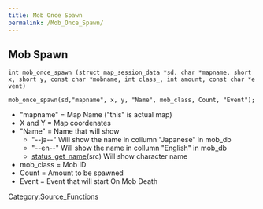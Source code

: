 ```yaml
---
title: Mob Once Spawn
permalink: /Mob_Once_Spawn/
---
```


Mob Spawn
---------

`int mob_once_spawn (struct map_session_data *sd, char *mapname, short x, short y, const char *mobname, int class_, int amount, const char *event)`

`mob_once_spawn(sd,"mapname", x, y, "Name", mob_class, Count, "Event");`

-   "mapname" = Map Name ("this" is actual map)
-   X and Y = Map coordenates
-   "Name" = Name that will show
    -   "--ja--" Will show the name in collumn "Japanese" in mob_db
    -   "--en--" Will show the name in collumn "English" in mob_db
    -   [status_get_name](status_get_name)(src) Will show character name
-   mob_class = Mob ID
-   Count = Amount to be spawned
-   Event = Event that will start On Mob Death

[Category:Source_Functions](Category:Source_Functions)